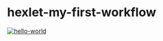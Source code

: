 # hexlet-my-first-workflow

[![hello-world](https://github.com/unionblack/hexlet-my-first-workflow/actions/workflows/hello-world.yml/badge.svg)](https://github.com/unionblack/hexlet-my-first-workflow/actions/workflows/hello-world.yml)